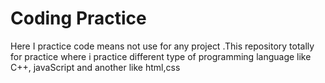 # Coding Practice
Here I practice code means not use for any project .This repository totally for practice where i practice different type of programming language like C++, javaScript and another like html,css
